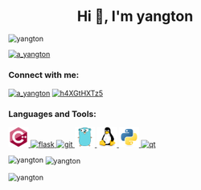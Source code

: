 <h1 align="center">Hi 👋, I'm yangton</h1>
<p align="left"> <img src="https://komarev.com/ghpvc/?username=yangton&label=Profile%20views&color=7d00e1&style=plastic" alt="yangton" /> </p>

<p align="left"> <a href="https://twitter.com/a_yangton" target="blank"><img src="https://img.shields.io/twitter/follow/a_yangton?logo=twitter&style=for-the-badge" alt="a_yangton" /></a> </p>

<h3 align="left">Connect with me:</h3>
<p align="left">
<a href="https://twitter.com/a_yangton" target="blank"><img align="center" src="https://raw.githubusercontent.com/rahuldkjain/github-profile-readme-generator/master/src/images/icons/Social/twitter.svg" alt="a_yangton" height="30" width="40" /></a>
<a href="https://discord.gg/h4XGtHXTz5" target="blank"><img align="center" src="https://raw.githubusercontent.com/rahuldkjain/github-profile-readme-generator/master/src/images/icons/Social/discord.svg" alt="h4XGtHXTz5" height="30" width="40" /></a>
</p>

<h3 align="left">Languages and Tools:</h3>
<p align="left"> <a href="https://www.w3schools.com/cpp/" target="_blank" rel="noreferrer"> <img src="https://raw.githubusercontent.com/devicons/devicon/master/icons/cplusplus/cplusplus-original.svg" alt="cplusplus" width="40" height="40"/> </a> <a href="https://flask.palletsprojects.com/" target="_blank" rel="noreferrer"> <img src="https://www.vectorlogo.zone/logos/pocoo_flask/pocoo_flask-icon.svg" alt="flask" width="40" height="40"/> </a> <a href="https://git-scm.com/" target="_blank" rel="noreferrer"> <img src="https://www.vectorlogo.zone/logos/git-scm/git-scm-icon.svg" alt="git" width="40" height="40"/> </a> <a href="https://golang.org" target="_blank" rel="noreferrer"> <img src="https://raw.githubusercontent.com/devicons/devicon/master/icons/go/go-original.svg" alt="go" width="40" height="40"/> </a> <a href="https://www.linux.org/" target="_blank" rel="noreferrer"> <img src="https://raw.githubusercontent.com/devicons/devicon/master/icons/linux/linux-original.svg" alt="linux" width="40" height="40"/> </a> <a href="https://www.python.org" target="_blank" rel="noreferrer"> <img src="https://raw.githubusercontent.com/devicons/devicon/master/icons/python/python-original.svg" alt="python" width="40" height="40"/> </a> <a href="https://www.qt.io/" target="_blank" rel="noreferrer"> <img src="https://upload.wikimedia.org/wikipedia/commons/0/0b/Qt_logo_2016.svg" alt="qt" width="40" height="40"/> </a> </p>

<p><img align="left" src="https://github-readme-stats.vercel.app/api/top-langs?username=yangton&show_icons=true&theme=tokyonight&title_color=7d00e1&hide_border=true&locale=en&layout=compact" alt="yangton" /></p>

<p>&nbsp;<img align="center" src="https://github-readme-stats.vercel.app/api?username=yangton&show_icons=true&theme=merko&title_color=7d00ff&text_color=ffffff&hide_border=true&locale=en" alt="yangton" /></p>

<p><img align="center" src="https://github-readme-streak-stats.herokuapp.com/?user=yangton&theme=dark" alt="yangton" /></p>
